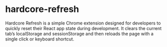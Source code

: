 # hardcore-refresh
Hardcore Refresh is a simple Chrome extension designed for developers to quickly reset their React app state during development. It clears the current tab’s localStorage and sessionStorage and then reloads the page with a single click or keyboard shortcut.
